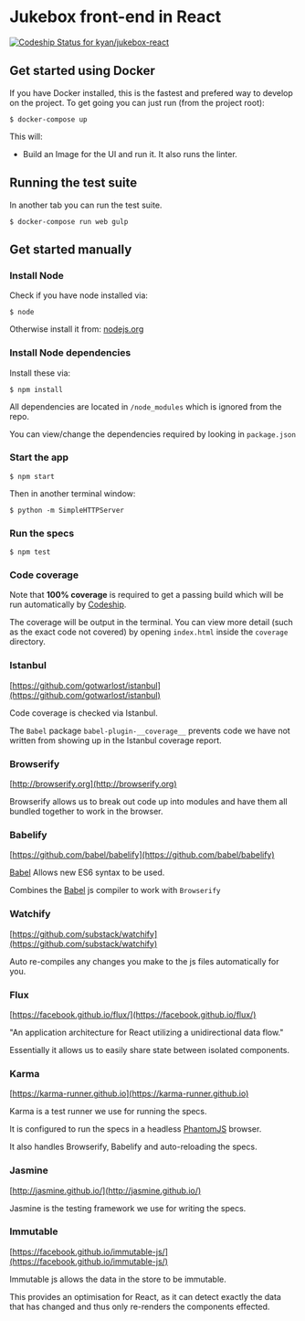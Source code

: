 # Jukebox front-end in React

[![Codeship Status for kyan/jukebox-react](https://codeship.com/projects/48b19f90-0ae9-0134-60dd-223fae911045/status?branch=master)](https://codeship.com/projects/155708)

## Get started using Docker

If you have Docker installed, this is the fastest and prefered way to develop
on the project. To get going you can just run (from the project root):

`$ docker-compose up`

This will:

* Build an Image for the UI and run it. It also runs the linter.

## Running the test suite

In another tab you can run the test suite.

`$ docker-compose run web gulp`

## Get started manually

### Install Node

Check if you have node installed via:

    $ node

Otherwise install it from: [nodejs.org](https://nodejs.org)

### Install Node dependencies

Install these via:

    $ npm install

All dependencies are located in `/node_modules` which is ignored from the repo.

You can view/change the dependencies required by looking in `package.json`

### Start the app

    $ npm start

Then in another terminal window:

    $ python -m SimpleHTTPServer

### Run the specs

    $ npm test

### Code coverage

Note that __100% coverage__ is required to get a passing build which will be run automatically by [Codeship](https://codeship.com).

The coverage will be output in the terminal. You can view more detail (such as the exact code not covered) by opening `index.html` inside the `coverage` directory.

### Istanbul

[https://github.com/gotwarlost/istanbul](https://github.com/gotwarlost/istanbul)

Code coverage is checked via Istanbul.

The `Babel` package `babel-plugin-__coverage__` prevents code we have not written from showing up in the Istanbul coverage report.

### Browserify

[http://browserify.org](http://browserify.org)

Browserify allows us to break out code up into modules and have them all bundled together to work in the browser.

### Babelify

[https://github.com/babel/babelify](https://github.com/babel/babelify)

[Babel](https://github.com/babel/babel) Allows new ES6 syntax to be used.

Combines the [Babel](https://github.com/babel/babel) js compiler to work with `Browserify`

### Watchify

[https://github.com/substack/watchify](https://github.com/substack/watchify)

Auto re-compiles any changes you make to the js files automatically for you.

### Flux

[https://facebook.github.io/flux/](https://facebook.github.io/flux/)

"An application architecture for React utilizing a unidirectional data flow."

Essentially it allows us to easily share state between isolated components.

### Karma

[https://karma-runner.github.io](https://karma-runner.github.io)

Karma is a test runner we use for running the specs.

It is configured to run the specs in a headless [PhantomJS](http://phantomjs.org/) browser.

It also handles Browserify, Babelify and auto-reloading the specs.

### Jasmine

[http://jasmine.github.io/](http://jasmine.github.io/)

Jasmine is the testing framework we use for writing the specs.

### Immutable

[https://facebook.github.io/immutable-js/](https://facebook.github.io/immutable-js/)

Immutable js allows the data in the store to be immutable.

This provides an optimisation for React, as it can detect exactly the data that
has changed and thus only re-renders the components effected.

